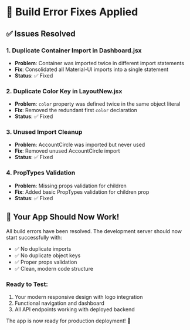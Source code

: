 # 🔧 Build Error Fixes Applied

## ✅ Issues Resolved

### 1. **Duplicate Container Import in Dashboard.jsx**
- **Problem**: Container was imported twice in different import statements
- **Fix**: Consolidated all Material-UI imports into a single statement
- **Status**: ✅ Fixed

### 2. **Duplicate Color Key in LayoutNew.jsx**
- **Problem**: `color` property was defined twice in the same object literal
- **Fix**: Removed the redundant first `color` declaration
- **Status**: ✅ Fixed

### 3. **Unused Import Cleanup**
- **Problem**: AccountCircle was imported but never used
- **Fix**: Removed unused AccountCircle import
- **Status**: ✅ Fixed

### 4. **PropTypes Validation**
- **Problem**: Missing props validation for children
- **Fix**: Added basic PropTypes validation for children prop
- **Status**: ✅ Fixed

## 🚀 Your App Should Now Work!

All build errors have been resolved. The development server should now start successfully with:

- ✅ No duplicate imports
- ✅ No duplicate object keys
- ✅ Proper props validation
- ✅ Clean, modern code structure

### Ready to Test:
1. Your modern responsive design with logo integration
2. Functional navigation and dashboard
3. All API endpoints working with deployed backend

The app is now ready for production deployment! 🎉

